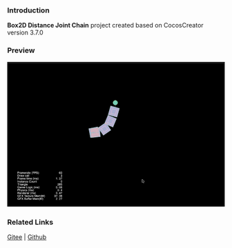 ### Introduction
**Box2D Distance Joint Chain** project created based on CocosCreator version 3.7.0

### Preview
![image](../../../gif/202211/2022110312.gif)

### Related Links
[Gitee](https://gitee.com/mirrors_cocos-creator/cocos-example-physics/tree/v3.x/2d/box2d/assets/cases/example/joints) | [Github](https://github.com/cocos/cocos-example-physics/tree/v3.x/2d/box2d/assets/cases/example/joints)